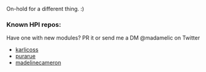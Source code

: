 On-hold for a different thing. :)

### Known HPI repos:

Have one with new modules? PR it or send me a DM @madamelic on Twitter

- [karlicoss](https://github.com/karlicoss/hpi)
- [purarue](https://github.com/purarue/hpi)
- [madelinecameron](https://github.com/madelinecameron/hpi)
